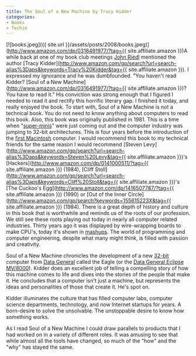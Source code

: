```yaml
---
title: The Soul of a New Machine by Tracy Kidder
categories:
- Books
- Techie
---
```


[![books.jpeg]({{ site.url }}/assets/posts/2008/books.jpeg)](http://www.amazon.com/dp/0316491977/?tag={{ site.affiliate.amazon }})A while back at one of my book club meetings [John Riedl](http://www.grouplens.org/blog/21) mentioned the author [Tracy Kidder](http://www.amazon.com/gp/search?url=search-alias%3Daps&keywords=Tracy%20Kidder&tag={{ site.affiliate.amazon }}). I expressed my ignorance and he was dumbfounded. "You haven't read Kidder? [Soul of a New Machine](http://www.amazon.com/dp/0316491977/?tag={{ site.affiliate.amazon }})? You have to read it." His conviction was strong enough that I figured I needed to read it and rectify this horrific literary gap. I finished it today, and really enjoyed the book.
To start with, Soul of a New Machine is not a technical book. You do not need to know anything about computers to read this book. Also, this book was originally published in 1981. This is a time when "[super-minis](http://en.wikipedia.org/wiki/Superminicomputer)" were just coming out and the computer industry was jumping to 32-bit architectures. This is four years before the introduction of the [first Macintosh](http://en.wikipedia.org/wiki/Macintosh_128K) computer. I would recommend this book to my technical friends for the same reason I would recommend [Steven Levy](http://www.amazon.com/gp/search?url=search-alias%3Daps&keywords=Steven%20Levy&tag={{ site.affiliate.amazon }})'s [Hackers](http://www.amazon.com/dp/0141000511/?tag={{ site.affiliate.amazon }}) (1984), [Cliff Stoll](http://www.amazon.com/gp/search?url=search-alias%3Daps&keywords=Cliff%20Stoll&tag={{ site.affiliate.amazon }})'s [The Cuckoo's Egg](http://www.amazon.com/dp/1416507787/?tag={{ site.affiliate.amazon }}) (1990) or [Out of the Inner Circle](http://www.amazon.com/gp/search?keywords=155615223X&tag={{ site.affiliate.amazon }}) (1984). There is a great depth of history and culture in this book that is worthwhile and reminds us of the roots of our profession. We still see these roots playing out today in nearly all computer related industries. Thirty years ago it was displayed by wire-wrapping boards to make CPU's, today it's shown in [mashups](http://en.wikipedia.org/wiki/Mashup_%28web_application_hybrid%29). The world of programming and computer engineering, despite what many might think, is filled with passion and creativity.

Soul of a New Machine chronicles the development of a new [32-bit](http://en.wikipedia.org/wiki/32-bit) computer from [Data General](http://en.wikipedia.org/wiki/Data_General) called the Eagle (or the [Data General Eclipse MV/8000](http://en.wikipedia.org/wiki/Data_General_Eclipse_MV/8000)). Kidder does an excellent job of telling a compelling story of how this machine comes to life and dives into the stories of the people that make it. He concludes that a computer isn't just a machine, but represents the ideas and personalities of those that create it. He's spot on.

Kidder illuminates the culture that has filled computer labs, computer science departments, technology, and now Internet startups for years. A born-desire to solve the unsolvable. The unstoppable desire to know how something works.

As I read Soul of a New Machine I could draw parallels to products that I had worked on in a variety of different roles. It was amusing to see that while almost all the tools have changed, so much of the "how" and the "why" has stayed the same.
